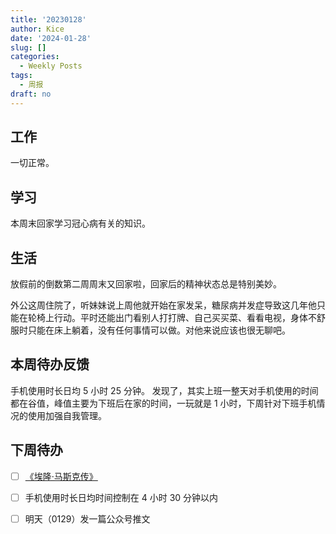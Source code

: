 ```yaml
---
title: '20230128'
author: Kice
date: '2024-01-28'
slug: []
categories:
  - Weekly Posts
tags:
  - 周报
draft: no
---
```


## 工作

一切正常。

## 学习

本周末回家学习冠心病有关的知识。

## 生活

放假前的倒数第二周周末又回家啦，回家后的精神状态总是特别美妙。

外公这周住院了，听妹妹说上周他就开始在家发呆，糖尿病并发症导致这几年他只能在轮椅上行动。平时还能出门看别人打打牌、自己买买菜、看看电视，身体不舒服时只能在床上躺着，没有任何事情可以做。对他来说应该也很无聊吧。

## 本周待办反馈

手机使用时长日均 5 小时 25 分钟。
发现了，其实上班一整天对手机使用的时间都在谷值，峰值主要为下班后在家的时间，一玩就是 1 小时，下周针对下班手机情况的使用加强自我管理。

## 下周待办

- [ ] [《埃隆·马斯克传》](https://book.douban.com/subject/36518892/)
- [ ] 手机使用时长日均时间控制在 4 小时 30 分钟以内
- [ ] 明天（0129）发一篇公众号推文



